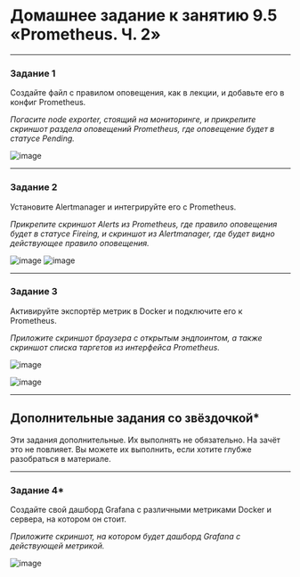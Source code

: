 # Домашнее задание к занятию 9.5 «Prometheus. Ч. 2»

---

### Задание 1


Создайте файл с правилом оповещения, как в лекции, и добавьте его в конфиг Prometheus.

*Погасите node exporter, стоящий на мониторинге, и прикрепите скриншот раздела оповещений Prometheus, где оповещение будет в статусе Pending.*

![image](https://user-images.githubusercontent.com/106932460/215603839-9ea23882-a71d-4223-874e-35a37655b80f.png)

---

### Задание 2

Установите Alertmanager и интегрируйте его с Prometheus.

*Прикрепите скриншот Alerts из Prometheus, где правило оповещения будет в статусе Fireing, и скриншот из Alertmanager, где будет видно действующее правило оповещения.*

![image](https://user-images.githubusercontent.com/106932460/215603935-de101a2f-e303-48bb-8d11-a8e4173267d8.png)
![image](https://user-images.githubusercontent.com/106932460/215604584-a7fda078-d406-4a5b-a825-c4eff6dcd0a3.png)

---

### Задание 3

Активируйте экспортёр метрик в Docker и подключите его к Prometheus.

*Приложите скриншот браузера с открытым эндпоинтом, а также скриншот списка таргетов из интерфейса Prometheus.*

![image](https://user-images.githubusercontent.com/106932460/215732863-910f0d23-33c7-4f90-b013-60628ec6ab79.png)

![image](https://user-images.githubusercontent.com/106932460/215732976-aab21ae0-363f-4dae-84f8-50265cb672c8.png)

---
## Дополнительные задания со звёздочкой*

Эти задания дополнительные. Их выполнять не обязательно. На зачёт это не повлияет. Вы можете их выполнить, если хотите глубже разобраться в материале.

---

### Задание 4*

Создайте свой дашборд Grafana с различными метриками Docker и сервера, на котором он стоит.

*Приложите скриншот, на котором будет дашборд Grafana с действующей метрикой.*

![image](https://user-images.githubusercontent.com/106932460/215748102-3fd66e4b-6113-4e9c-a35e-7a755c7b9f77.png)

